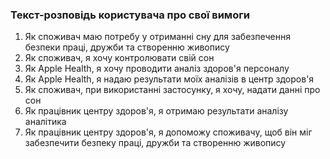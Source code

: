 ### Текст-розповідь користувача про свої вимоги
1. Як споживач маю потребу у отриманні сну для забезпечення безпеки праці, дружби та створенню живопису
2. Як споживач, я хочу контролювати свій сон
3. Як Apple Health, я хочу проводити аналіз здоров'я персоналу
4. Як Apple Health, я надаю результати моїх аналізів в центр здоров'я
5. Як споживач, при використанні застосунку, я хочу, надати данні про сон
6. Як працівник центру здоров'я, я отримаю результати аналізу аналітика
7. Як працівник центру здоров'я, я допоможу споживачу, щоб він міг забезпечити безпеку праці, дружби та створенню живопису 
